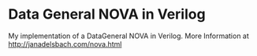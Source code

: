 # Data General NOVA in Verilog
My implementation of a DataGeneral NOVA in Verilog.
More Information at <http://janadelsbach.com/nova.html>

